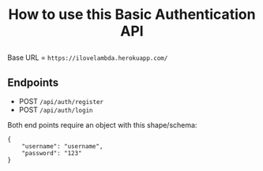 # <p align="center">How to use this Basic Authentication API</p>

Base URL = `https://ilovelambda.herokuapp.com/`

## Endpoints

- POST `/api/auth/register`
- POST `/api/auth/login`

Both end points require an object with this shape/schema:

```
{
    "username": "username",
    "password": "123"
}
```
